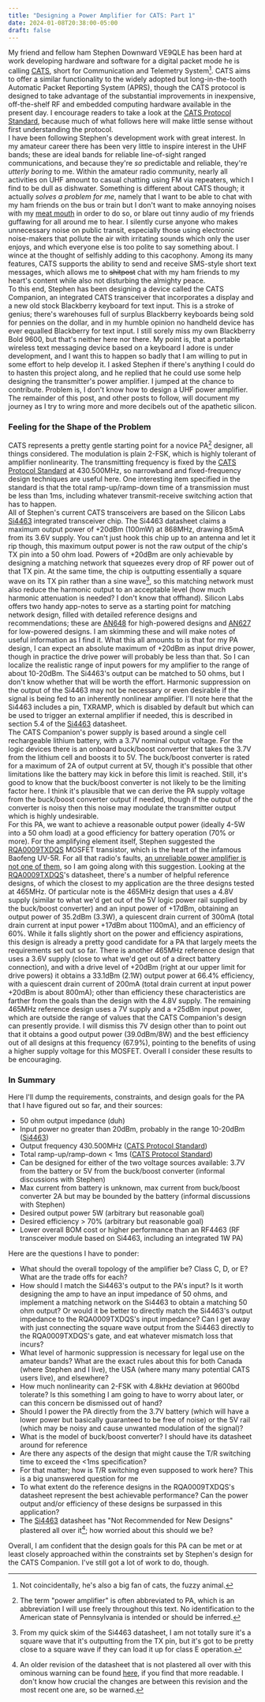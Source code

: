 ```yaml
---
title: "Designing a Power Amplifier for CATS: Part 1"
date: 2024-01-08T20:38:00-05:00
draft: false
---
```

My friend and fellow ham Stephen Downward VE9QLE has been hard at work developing hardware and software for a digital packet mode he is calling [CATS][], short for Communication and Telemetry System[^1]. CATS aims to offer a similar functionality to the widely adopted but long-in-the-tooth Automatic Packet Reporting System (APRS), though the CATS protocol is designed to take advantage of the substantial improvements in inexpensive, off-the-shelf RF and embedded computing hardware available in the present day. I encourage readers to take a look at the [CATS Protocol Standard][], because much of what follows here will make little sense without first understanding the protocol. \
I have been following Stephen's development work with great interest. In my amateur career there has been very little to inspire interest in the UHF bands; these are ideal bands for reliable line-of-sight ranged communications, and because they're *so* predictable and reliable, they're *utterly boring* to me. Within the amateur radio community, nearly all activities on UHF amount to casual chatting using FM via repeaters, which I find to be dull as dishwater. Something is different about CATS though; it actually *solves a problem for me*, namely that I want to be able to chat with my ham friends on the bus or train but I don't want to make annoying noises with my [meat mouth](https://www.mit.edu/people/dpolicar/writing/prose/text/thinkingMeat.html) in order to do so, or blare out tinny audio of my friends guffawing for all around me to hear. I silently curse anyone who makes unnecessary noise on public transit, especially those using electronic noise-makers that pollute the air with irritating sounds which only the user enjoys, and which everyone else is too polite to say something about. I wince at the thought of selfishly adding to this cacophony. Among its many features, CATS supports the ability to send and receive SMS-style short text messages, which allows me to ~~shitpost~~ chat with my ham friends to my heart's content while also not disturbing the almighty peace. \
To this end, Stephen has been designing a device called the CATS Companion, an integrated CATS transceiver that incorporates a display and a new old stock Blackberry keyboard for text input. This is a stroke of genius; there's warehouses full of surplus Blackberry keyboards being sold for pennies on the dollar, and in my humble opinion no handheld device has ever equalled Blackberry for text input. I still sorely miss my own Blackberry Bold 9600, but that's neither here nor there. My point is, that a portable wireless text messaging device based on a keyboard I adore is under development, and I want this to happen so badly that I am willing to put in some effort to help develop it. I asked Stephen if there's anything I could do to hasten this project along, and he replied that he could use some help designing the transmitter's power amplifier. I jumped at the chance to contribute. Problem is, I don't know how to design a UHF power amplifier. The remainder of this post, and other posts to follow, will document my journey as I try to wring more and more decibels out of the apathetic silicon. 

### Feeling for the Shape of the Problem
CATS represents a pretty gentle starting point for a novice PA[^2] designer, all things considered. The modulation is plain 2-FSK, which is highly tolerant of amplifier nonlinearity. The transmitting frequency is fixed by the [CATS Protocol Standard][] at 430.500MHz, so narrowband and fixed-frequency design techniques are useful here. One interesting item specified in the standard is that the total ramp-up/ramp-down time of a transmission must be less than 1ms, including whatever transmit-receive switching action that has to happen. \
All of Stephen's current CATS transceivers are based on the Silicon Labs [Si4463][] integrated transceiver chip. The Si4463 datasheet claims a maximum output power of +20dBm (100mW) at 868MHz, drawing 85mA from its 3.6V supply. You can't just hook this chip up to an antenna and let it rip though, this maximum output power is not the raw output of the chip's TX pin into a 50 ohm load. Powers of +20dBm are only achievable by designing a matching network that squeezes every drop of RF power out of that TX pin. At the same time, the chip is outputting essentially a square wave on its TX pin rather than a sine wave[^3], so this matching network must also reduce the harmonic output to an acceptable level (how much harmonic attenuation is needed? I don't know that offhand). Silicon Labs offers two handy app-notes to serve as a starting point for matching network design, filled with detailed reference designs and recommendations; these are [AN648][] for high-powered designs and [AN627][] for low-powered designs. I am skimming these and will make notes of useful information as I find it. What this all amounts to is that for my PA design, I can expect an absolute maximum of +20dBm as input drive power, though in practice the drive power will probably be less than that. So I can localize the realistic range of input powers for my amplifier to the range of about 10-20dBm. The Si4463's output can be matched to 50 ohms, but I don't know whether that will be worth the effort. Harmonic suppression on the output of the Si4463 may not be necessary or even desirable if the signal is being fed to an inherently nonlinear amplifier. I'll note here that the Si4463 includes a pin, TXRAMP, which is disabled by default but which can be used to trigger an external amplifier if needed, this is described in section 5.4 of the [Si4463][] datasheet. \
The CATS Companion's power supply is based around a single cell rechargeable lithium battery, with a 3.7V nominal output voltage. For the logic devices there is an onboard buck/boost converter that takes the 3.7V from the lithium cell and boosts it to 5V. The buck/boost converter is rated for a maximum of 2A of output current at 5V, though it's possible that other limitations like the battery may kick in before this limit is reached. Still, it's good to know that the buck/boost converter is not likely to be the limiting factor here. I think it's plausible that we can derive the PA supply voltage from the buck/boost converter output if needed, though if the output of the converter is noisy then this noise may modulate the transmitter output which is highly undesirable. \
For this PA, we want to achieve a reasonable output power (ideally 4-5W into a 50 ohm load) at a good efficiency for battery operation (70% or more). For the amplifying element itself, Stephen suggested the [RQA0009TXDQS][] MOSFET transistor, which is the heart of the infamous Baofeng UV-5R. For all that radio's faults, [an unreliable power amplifier is not one of them](https://www.youtube.com/watch?v=KqVq2G9dY5Q), so I am going along with this suggestion. Looking at the [RQA0009TXDQS][]'s datasheet, there's a number of helpful reference designs, of which the closest to my application are the three designs tested at 465MHz. Of particular note is the 465MHz design that uses a 4.8V supply (similar to what we'd get out of the 5V logic power rail supplied by the buck/boost converter) and an input power of +17dBm, obtaining an output power of 35.2dBm (3.3W), a quiescent drain current of 300mA (total drain current at input power +17dBm about 1100mA), and an efficiency of 60%. While it falls slightly short on the power and efficiency aspirations, this design is already a pretty good candidate for a PA that largely meets the requirements set out so far. There is another 465MHz reference design that uses a 3.6V supply (close to what we'd get out of a direct battery connection), and with a drive level of +20dBm (right at our upper limit for drive powers) it obtains a 33.1dBm (2.1W) output power at 66.4% efficiency, with a quiescent drain current of 200mA (total drain current at input power +20dBm is about 800mA); other than efficiency these characteristics are farther from the goals than the design with the 4.8V supply. The remaining 465MHz reference design uses a 7V supply and a +25dBm input power, which are outside the range of values that the CATS Companion's design can presently provide. I will dismiss this 7V design other than to point out that it obtains a good output power (39.0dBm/8W) and the best efficiency out of all designs at this frequency (67.9%), pointing to the benefits of using a higher supply voltage for this MOSFET. Overall I consider these results to be encouraging. 

### In Summary
Here I'll dump the requirements, constraints, and design goals for the PA that I have figured out so far, and their sources: 
- 50 ohm output impedance (duh)
- Input power no greater than 20dBm, probably in the range 10-20dBm ([Si4463][])
- Output frequency 430.500MHz ([CATS Protocol Standard][])
- Total ramp-up/ramp-down < 1ms ([CATS Protocol Standard][])
- Can be designed for either of the two voltage sources available: 3.7V from the battery or 5V from the buck/boost converter (informal discussions with Stephen)
- Max current from battery is unknown, max current from buck/boost converter 2A but may be bounded by the battery (informal discussions with Stephen)
- Desired output power 5W (arbitrary but reasonable goal)
- Desired efficiency > 70% (arbitrary but reasonable goal)
- Lower overall BOM cost or higher performance than an RF4463 (RF transceiver module based on Si4463, including an integrated 1W PA) 

Here are the questions I have to ponder:
- What should the overall topology of the amplifier be? Class C, D, or E? What are the trade offs for each? 
- How should I match the Si4463's output to the PA's input? Is it worth designing the amp to have an input impedance of 50 ohms, and implement a matching network on the Si4463 to obtain a matching 50 ohm output? Or would it be better to directly match the Si4463's output impedance to the RQA0009TXDQS's input impedance? Can I get away with just connecting the square wave output from the Si4463 directly to the RQA0009TXDQS's gate, and eat whatever mismatch loss that incurs?
- What level of harmonic suppression is necessary for legal use on the amateur bands? What are the exact rules about this for both Canada (where Stephen and I live), the USA (where many many potential CATS users live), and elsewhere?
- How much nonlinearity can 2-FSK with 4.8kHz deviation at 9600bd tolerate? Is this something I am going to have to worry about later, or can this concern be dismissed out of hand? 
- Should I power the PA directly from the 3.7V battery (which will have a lower power but basically guaranteed to be free of noise) or the 5V rail (which may be noisy and cause unwanted modulation of the signal)? 
- What is the model of buck/boost converter? I should have its datasheet around for reference
- Are there any aspects of the design that might cause the T/R switching time to exceed the <1ms specification? 
- For that matter; how is T/R switching even supposed to work here? This is a big unanswered question for me
- To what extent do the reference designs in the RQA0009TXDQS's datasheet represent the best achievable performance? Can the power output and/or efficiency of these designs be surpassed in this application?
- The [Si4463][] datasheet has "Not Recommended for New Designs" plastered all over it[^4]; how worried about this should we be? 

Overall, I am confident that the design goals for this PA can be met or at least closely approached within the constraints set by Stephen's design for the CATS Companion. I've still got a lot of work to do, though. 

[^1]: Not coincidentally, he's also a big fan of cats, the fuzzy animal.
[^2]: The term "power amplifier" is often abbreviated to PA, which is an abbreviation I will use freely throughout this text. No identification to the American state of Pennsylvania is intended or should be inferred. 
[^3]: From my quick skim of the Si4463 datasheet, I am not totally sure it's a square wave that it's outputting from the TX pin, but it's got to be pretty close to a square wave if they can load it up for class E operation.
[^4]: An older revision of the datasheet that is not plastered all over with this ominous warning can be found [here](https://docs.rs-online.com/3bcb/0900766b813b9ab9.pdf), if you find that more readable. I don't know how crucial the changes are between this revision and the most recent one are, so be warned. 

[CATS]: <https://cats.radio/>
[CATS Protocol Standard]: <https://gitlab.scd31.com/cats/cats-standard/-/blob/master/standard.pdf>
[Si4463]: <https://www.silabs.com/documents/public/data-sheets/Si4464-63-61-60.pdf>
[AN648]: <https://www.silabs.com/documents/public/application-notes/AN648.pdf>
[AN627]: <https://www.silabs.com/documents/public/application-notes/AN627.pdf>
[RQA0009TXDQS]: <https://www.renesas.com/us/en/document/dst/rqa0009txdqs-datasheet?language=en&r=1343766>
